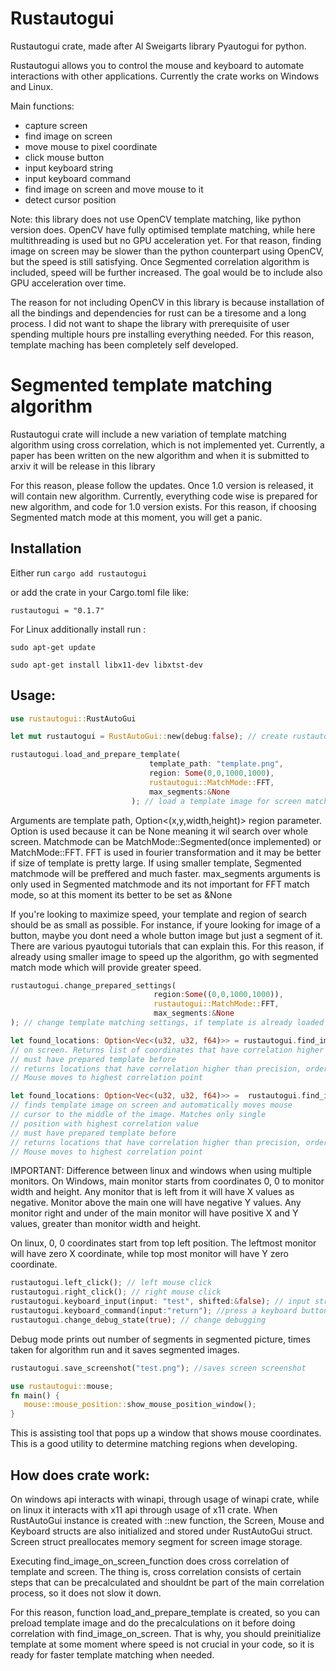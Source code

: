 # Rustautogui

Rustautogui crate, made after Al Sweigarts library Pyautogui for python. 

Rustautogui allows you to control the mouse and keyboard to automate interactions with other applications. 
Currently the crate works on Windows and Linux. 

Main functions:

- capture screen
- find image on screen
- move mouse to pixel coordinate
- click mouse button
- input keyboard string
- input keyboard command
- find image on screen and move mouse to it
- detect cursor position


Note: this library does not use OpenCV template matching, like python version does. OpenCV have fully optimised template matching, while here multithreading is used but no GPU acceleration yet. For that reason, finding image on screen may be slower than the python counterpart using OpenCV, but the speed is still satisfying. Once Segmented correlation algorithm is included, speed will be further increased. The goal would be to include also GPU acceleration over time.

The reason for not including OpenCV in this library is because installation of all the bindings and dependencies for rust can be a tiresome and a long process. I did not want to shape the library with prerequisite of user spending multiple hours pre installing everything needed. For this reason, template maching has been completely self developed.  

# Segmented template matching algorithm

Rustautogui crate will include a new variation of template matching algorithm using cross correlation, which is not implemented yet. Currently, a paper has been written on the new algorithm and when it is submitted to arxiv it will be release in this library

For this reason, please follow the updates. Once 1.0 version is released, it will contain new algorithm. Currently, everything code wise is prepared for new algorithm, and code for 1.0 version exists. 
For this reason, if choosing Segmented match mode at this moment, you will get a panic. 

## Installation

Either run 
`cargo add rustautogui`

or add the crate in your Cargo.toml file like:

`rustautogui = "0.1.7"`

For Linux additionally install run :

`sudo apt-get update`

`sudo apt-get install libx11-dev libxtst-dev`


## Usage:

```rust
use rustautogui::RustAutoGui

let mut rustautogui = RustAutoGui::new(debug:false); // create rustautogui instance

rustautogui.load_and_prepare_template(
                               template_path: "template.png",
                               region: Some(0,0,1000,1000),
                               rustautogui::MatchMode::FFT,
                               max_segments:&None
                           ); // load a template image for screen matching
```
Arguments are template path, Option<(x,y,width,height)> region parameter. Option is used because it can be None meaning it wil search over whole screen. Matchmode can be MatchMode::Segmented(once implemented) or MatchMode::FFT.
FFT is used in fourier transformation and it may be better if size of template is pretty large. If using smaller template, Segmented matchmode will be preffered and much faster. 
max_segments arguments is only used in Segmented matchmode and its not important for FFT match mode, so at this moment its better to be set as &None

If you're looking to maximize speed, your template and region of search should be as small as possible. For instance, if youre looking for image of a button, maybe you dont need a whole button image but just a segment of it. There are various pyautogui tutorials that can explain this. 
For this reason, if already using smaller image to speed up the algorithm, go with segmented match mode which will provide greater speed. 

```rust
rustautogui.change_prepared_settings(
                                region:Some((0,0,1000,1000)),
                                rustautogui::MatchMode::FFT,
                                max_segments:&None
); // change template matching settings, if template is already loaded
```

```rust
let found_locations: Option<Vec<(u32, u32, f64)>> = rustautogui.find_image_on_screen(precision:0.9); // returns pixel coordinates for prepared template
// on screen. Returns list of coordinates that have correlation higher than inserted precision parameter
// must have prepared template before
// returns locations that have correlation higher than precision, ordered from highest to lowest. 
// Mouse moves to highest correlation point
```

```rust
let found_locations: Option<Vec<(u32, u32, f64)>> =  rustautogui.find_image_on_screen_and_move_mouse(precision:0.9, moving_time:1.0);
// finds template image on screen and automatically moves mouse
// cursor to the middle of the image. Matches only single
// position with highest correlation value
// must have prepared template before
// returns locations that have correlation higher than precision, ordered from highest to lowest. 
// Mouse moves to highest correlation point
```
IMPORTANT: Difference between linux and windows when using multiple monitors. On Windows, main monitor starts from coordinates 0, 0 to monitor width and height. Any monitor that is left from it will have X values as negative. Monitor above the main one will have negative Y values. Any monitor right and under of the main monitor will have positive X and Y values, greater than monitor width and height.

On linux, 0, 0 coordinates start from top left position. The leftmost monitor will have zero X coordinate, while top most monitor will have Y zero coordinate. 
```rust
rustautogui.left_click(); // left mouse click
rustautogui.right_click(); // right mouse click
rustautogui.keyboard_input(input: "test", shifted:&false); // input string, or better say, do the sequence of key presses
rustautogui.keyboard_command(input:"return"); //press a keyboard button 
rustautogui.change_debug_state(true); // change debugging
```
Debug mode prints out number of segments in segmented picture, times taken for algorithm run and it saves segmented images.

```rust
rustautogui.save_screenshot("test.png"); //saves screen screenshot
```

```rust
use rustautogui::mouse;
fn main() {
   mouse::mouse_position::show_mouse_position_window();
}
```
This is assisting tool that pops up a window that shows mouse coordinates. This is a good utility to determine matching regions when developing. 

## How does crate work:

On windows api interacts with winapi, through usage of winapi crate, while on linux it interacts with x11 api through usage of x11 crate.
When RustAutoGui instance is created with ::new function, the Screen, Mouse and Keyboard structs are also initialized and stored under RustAutoGui struct.
Screen struct preallocates memory segment for screen image storage. 

Executing find_image_on_screen_function does cross correlation of template and screen. The thing is, cross correlation consists of certain steps that can be precalculated and shouldnt be part of the main correlation process, so it does not slow it down.

For this reason, function load_and_prepare_template is created, so you can preload template image and do the precalculations on it before doing correlation with find_image_on_screen.
That is why, you should preinitialize template at some moment where speed is not crucial in your code, so it is ready for faster template matching when needed. 




